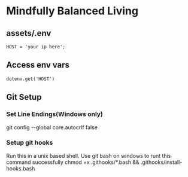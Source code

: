 # Mindfully Balanced Living

## assets/.env
````
HOST = 'your ip here';
````

## Access env vars
````
dotenv.get('HOST')
````

## Git Setup

### Set Line Endings(Windows only)
git config --global core.autocrlf false

### Setup git hooks
Run this in a unix based shell. Use git bash on windows to runt this command successfully
chmod +x .githooks/*.bash && .githooks/install-hooks.bash